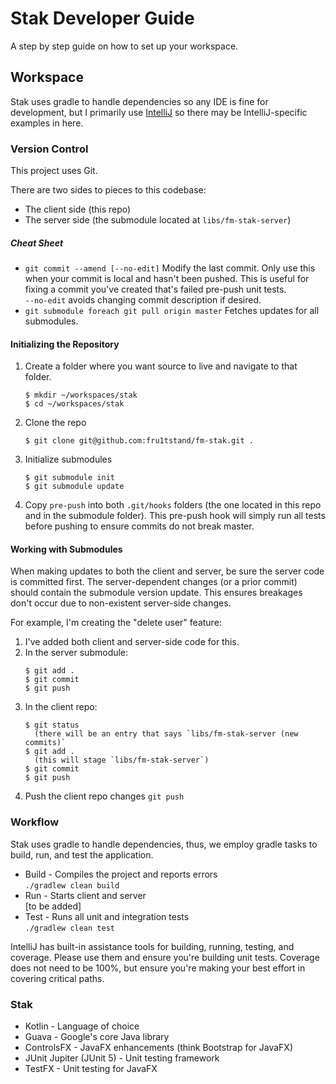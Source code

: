# Stak Developer Guide
A step by step guide on how to set up your workspace.

## Workspace
Stak uses gradle to handle dependencies so any IDE is fine for development, but I primarily use
[IntelliJ](https://www.jetbrains.com/idea/) so there may be IntelliJ-specific examples in here.

### Version Control
This project uses Git.

There are two sides to pieces to this codebase:
  + The client side (this repo)
  + The server side (the submodule located at `libs/fm-stak-server`)

##### Cheat Sheet
  + `git commit --amend [--no-edit]` Modify the last commit. Only use this when your commit is local
    and hasn't been pushed. This is useful for fixing a commit you've created that's failed pre-push
    unit tests.  
    `--no-edit` avoids changing commit description if desired.
  + `git submodule foreach git pull origin master` Fetches updates for all submodules.

#### Initializing the Repository
  1. Create a folder where you want source to live and navigate to that folder.  
     ```
     $ mkdir ~/workspaces/stak
     $ cd ~/workspaces/stak
     ```
  2. Clone the repo  
     ```
     $ git clone git@github.com:fru1tstand/fm-stak.git .
     ```
  3. Initialize submodules
     ```
     $ git submodule init
     $ git submodule update
     ```
  4. Copy `pre-push` into both `.git/hooks` folders (the one located in this repo and in the
     submodule folder). This pre-push hook will simply run all tests before pushing to ensure
     commits do not break master.

#### Working with Submodules

When making updates to both the client and server, be sure the server code is committed first. The
server-dependent changes (or a prior commit) should contain the submodule version update. This
ensures breakages don't occur due to non-existent server-side changes.

For example, I'm creating the "delete user" feature:
  1. I've added both client and server-side code for this.
  2. In the server submodule:
     ```
     $ git add .
     $ git commit
     $ git push
     ```
  3. In the client repo:
     ```
     $ git status
       (there will be an entry that says `libs/fm-stak-server (new commits)`
     $ git add .
       (this will stage `libs/fm-stak-server`)
     $ git commit
     $ git push
     ```
  4. Push the client repo changes `git push`

### Workflow
Stak uses gradle to handle dependencies, thus, we employ gradle tasks to build, run, and test the
application.

  + Build - Compiles the project and reports errors  
    `./gradlew clean build`
  + Run - Starts client and server  
    [to be added]
  + Test - Runs all unit and integration tests  
    `./gradlew clean test`

IntelliJ has built-in assistance tools for building, running, testing, and coverage. Please use them
and ensure you're building unit tests. Coverage does not need to be 100%, but ensure you're making
your best effort in covering critical paths.

### Stak
  + Kotlin - Language of choice
  + Guava - Google's core Java library
  + ControlsFX - JavaFX enhancements (think Bootstrap for JavaFX)
  + JUnit Jupiter (JUnit 5) - Unit testing framework
  + TestFX - Unit testing for JavaFX
